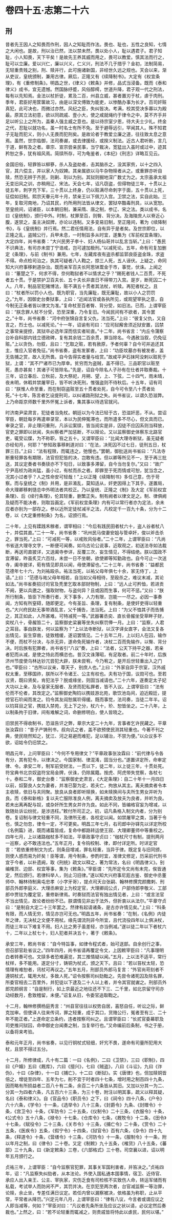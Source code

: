 # 卷四十五·志第二十六

## 刑

昔者先王因人之知畏而作刑，因人之知耻而作法。畏也、耻也，五性之良知，七情之大闲也。是故，刑以治已然，法以禁未然，畏以处小人，耻以遇君子。君子知耻，小人知畏，天下平矣！是故先王养其威而用之，畏可以教爱。慎其法而行之，耻可以立廉。爱以兴仁，廉以兴义，仁义兴，刑法不几于措乎？金初，法制简易，无轻重贵贱之别，刑、赎并行，此可施诸新国，非经世久远之规也。天会以来，渐从吏议，皇统颁制，兼用古律。厥后，正隆又有《续降制书》。大定有《权宜条理》，有《重修制条》。明昌之世，《律义》《敕条》并修，品式当浸备。既而《泰和律义》成书，宜无遗憾。然国脉纾蹙，风俗醇樗，世道升降，君子观一代之刑法，每有以先知焉。金法以杖折徒，累及二百，州县立威，甚者置刃于杖，虐于肉刑。季年，君臣好用筐箧故习，由是以深文傅致为能吏，以惨酷办事为长才。百司奸赃真犯，此可决也，而微过亦然。风纪之臣，失纠皆决。考满，校其受决多寡以为殿最。原其立法初意，欲以同疏戚、壹小大，使之咸就绳约于律令之中，莫不齐手并足以听公上之所为，盖秦人强主威之意也。是以待宗室少恩，待大夫士少礼。终金之代，忍耻以就功名，虽一时名士有所不免。至于避辱远引，罕闻其人。殊不知君子无耻而犯义，则小人无畏而犯刑矣。是故论者于教爱立廉之道，往往致太息之意焉。虽然，世宗临御，法司奏谳，或去律援经，或揆义制法。近古人君听断，言几于道，鲜有及之者。章宗、宣宗尝亲民事，当宁裁决，宽猛出入虽时或过中，迹其矜恕之多，犹有祖风焉。简牍所存，可为龟鉴者，《本纪》《刑志》详略互见云。

金国旧俗，轻罪笞以柳篸，杀人及盗劫者，击其脑杀之，没其家赀，以十之四入官，其六偿主，并以家人为奴婢。其亲属欲以马牛杂物赎者从之。或重罪亦听自赎，然恐无辨于齐民，则劓、刵以为别。其狱则掘地深广数丈为之。太宗虽承太祖无变旧风之训，亦稍用辽、宋法。天会七年，诏凡窃盗，但得物徒三年，十贯以上徒五年，刺字充下军，三十贯以上终身，仍以赃满尽命刺字于面，五十贯以上死，征偿如旧制。熙宗天眷元年十月，禁亲王以下佩刀入宫。卫禁之法，实自此始。三年，复取河南地，乃诏其民，约所用刑法皆从律文，罢狱卒酷毒刑具，以从宽恕。至皇统间，诏诸臣，以本朝旧制，兼采隋、唐之制，参辽、宋之法。类以成书，名曰《皇统制》，颁行中外。时制，杖罪至百，则臀、背分决。及海陵庶人以脊近心腹，遂禁之，虽主决奴牌，亦论以违制。又多变易旧制，至正隆间，著为《续降制书》，与《皇统制》并行焉。然二君任情用法，自有异于是者矣。及世宗即位，以正隆之乱，盗贼公行，兵甲未息，一时制旨多从时宜，遂集为《军前权宜条理》。大定四年，尚书省奏：“大兴民男子李十、妇人杨仙哥并以乱言当斩。”上曰：“愚民不识典法，有司亦未尝丁宁诰戒，岂可遽加极刑。”以减死论。五年，命有司复加删定《条理》，与前《制书》兼用。七年，左藏库夜有盗杀都监郭良臣盗金珠，求盗不得。命点检司治之，执其可疑者八人鞫之，掠三人死，五人诬伏。上疑之，命同知大兴府事移剌道杂治。既而亲军百夫长阿思钵鬻金于市，事觉，伏诛。上闻之曰：“箠楚之下，何求不得，奈何鞫狱者不以情求之乎？”赐死者钱人二百贯，不死者五十贯。于是禁护卫百夫长、五十夫长非直日不得带刀入宫。是岁，断死囚二十人。八年，制品官犯赌博法，赃不满五十贯者其法杖，听赎。再犯者杖之。且曰：“杖者所以罚小人也。既为职官，当先廉耻，既无廉耻，故以小人之罚罚之。”九年，因御史台奏狱事，上曰：“近闻法官或各执所见，或观望宰执之意，自今制无正条者皆以律文为准。”复命杖至百者臀、背分受，如旧法。已而，上谓宰臣曰：“朕念罪人杖不分受，恐至深重，乃令复旧。今闻民间有不欲者，其令罢之。”十年，尚书省奏：“河中府张锦自言复父仇，法当死。”上曰：“彼复父仇，又自言之，烈士也。以减死论。”十一年，诏谕有司曰：“应司狱廨舍须近狱安置，囚禁之事常亲提控，其狱卒必选年深而信实者轮直。”十二年，尚书省言：“内丘令蒲察台补自科部内钱立德政碑，复有其余钱二百余贯，罪当除名。今遇赦当叙，仍免征赃。”上以贪伪，勿叙，且曰：“乞取之赃，若有赦原，予者何辜？自今可并追还其主，惟应入官者免征。”尚书省奏，盗有发冢者，上曰：“功臣坟墓亦有被发者，盖无告捕之赏，故人无所畏。自今告得实者量与给赏。”故咸平尹石抹阿没剌以赃死于狱，上谓：“其不尸诸市已为厚幸。贫穷而为盗贼，盖不得已。三品职官以赃至死，愚亦甚矣！其诸子可皆除名。”先是，诏自今除名人子孙有在仕者并取奏裁。十三年，诏立春后、立秋前，及大祭祀，月朔、望，上、下弦，二十四气，雨未晴，夜未明，休暇并禁屠宰日，皆不听决死刑，惟强盗则不待秋后。十五年，诏有司曰：“朕惟人命至重，而在制窃盗赃至五十贯者处死，自今可令至八十贯者处死。”十七年，陈言者乞设提刑司，以纠诸路刑狱之失。尚书省议，以谓久恐滋弊。上乃命距京师数千里外怀冤上诉者，集其事以待选官就问。

时济南尹梁肃言，犯徒者当免杖。朝廷以为今法已轻于古，恐滋奸恶，不从。尝诏宰臣，朝廷每岁再遣审录官，本以为民伸冤滞也，而所遣多不尽心，但文具而已。审录之官，非止理问重刑，凡诉讼案牍，皆当阅实是非，囚徒不应囚系则当释放，官吏之罪即以状闻，失纠察者严加惩断，不以赎论。又以监察御史体察东北路官吏，辄受讼牒，为不称职，笞之五十。又谓宰臣曰：“比闻大理寺断狱，虽无疑者亦经旬月，何耶？”参知政事移剌道对曰：“在法，决死囚不过七日，徒刑五日，杖罪三日。”上曰：“法有程限，而辄违之，弛慢也。”罢朝，御批送尚书省曰：“凡法寺断重轻罪各有期限，法官但犯皆的决，岂敢有违。但以卿等所见不一，至于再三批送，其议定奏者书奏牍亦不下旬日，以致事多滞留，自今当勿复尔。”又曰：“故广宁尹高桢为政尚猛，虽小过，有杖而杀之者。即罪至于死而情或可恕，犹当念之，况其小过者乎？人之性命安可轻哉！”上以正隆《续降制书》多任己意，伤于苛察。而与皇统之《制》并用，是非淆乱，莫知适从，奸吏因得上下其手。遂置局，命大理卿移剌慥总中外明法者共校正。乃以皇统、正隆之《制》及大定《军前权宜条理》、后《续行条理》，伦其轻重，删繁正失。制有阙者以律文足之。制、律俱阙及疑而不能决者，则取旨画定。《军前权宜条理》内有可以常行者亦为定法，余未应者亦别为一部存之。参以近所定徒杖减半之法，凡校定千一百九十条，分为十二卷，以《大定重修制条》为名，诏颁行焉。

二十年，上见有蹂践禾稼者，谓宰相曰：“今后有践民田者杖六十，盗人谷者杖八十，并偿其直。”二十一年，尚书省奏：“巩州民马俊妻安姐与管卓奸，俊以斧击杀之，罪当死。”上曰：“可减死一等，以戒败风俗者。”二十二年，上谓宰臣曰：“凡尚书省送大理寺文字，一断便可闻奏。如乌古论公说事，近取观之，初送法寺如法裁断，再送司直披详，又送阖寺参详，反覆三次，妄生情见，不得结绝。朕以国政不宜滞留，昨虽炙艾六百炷，未尝一日不坐朝，欲使卿等知勤政也。自今可止一次送寺，阖寺披详，荀有情见即具以闻，毋使滞留也。”二十三年，尚书省奏：“益都民范德年七十六，为刘祐殴杀。祐法当死，以祐父母年俱七十余，家无侍丁，上请。”上曰：“范德与祐父母年相若，自当如父母相待，至殴杀之，难议末减，其论如法。”尚书省奏招讨司官及秃里乞取本部财物制，上曰：“远人止可矜恤，若进贡不阙，更以兵邀之，强取财物，与盗何异？且或因而生事，何可不惩。”又曰：“朕所行制条，皆臣下所奏行者，天下事多，人力有限，岂能一一尽之。必因一事奏闻，方知有所窒碍，随即更定。今有圣旨、条理，复有制条，是使奸吏得以轻重也。”大兴府民赵无事带酒乱言，父千捕告，法当死。上曰：“为父不恤其子而告捕之，其正如此，人所甚难。可特减死一等。”武器署丞奕、直长骨赧坐受草畔子财，奕杖八十，骨赧笞二十，监察御史梁襄等坐失纠察罚俸一月。上曰：“监察，人君之耳目。事由朕发，何以监察为？”上以法寺断狱，以汉字译女直字，会法又复各出情见，妄生穿凿，徒致稽缓，遂诏罢情见。二十五年二月，上以妇人在囚，输作不便，而杖不分决，与杀无异，遂命免死输作者，决杖二百而免输作，以臀、背分决。时后族有犯罪者，尚书省引“八议”奏，上曰：“法者，公天下持平之器，若亲者犯而从减，是使之恃此而横恣也。昔汉文诛薄昭，有足取者。前二十年时，后族济州节度使乌林达钞兀尝犯大辟，朕未尝宥。今乃宥之，是开后世轻重出入之门也。”宰臣曰：“古所以议亲，尊天子，别庶人也。”上曰：“外家自异于宗室，汉外戚权太重，至移国祚，朕所以不令诸王、公主有权也。夫有功于国，议勋可也。至若议贤，既曰贤矣，肯犯法乎？脱或缘坐，则固当减请也。”二十六年，遂奏定太子妃大功以上亲，及与皇家无服者、及贤而犯私罪者，皆不入议。上谓宰臣曰：“法有伦而不伦者，其改定之。”监察御史陶钧以携妓游北苑，歌饮池岛间，迫近殿廷，提控官石玠闻而发之。钧令其友阎恕属玠得缓。既而事觉，法司奏，当徒二年半。诏以钧耳目之官，携妓入禁苑，无上下之分，杖六十，玠、恕皆坐之。二十八年，上以制条拘于旧律，间有难解之词，命删修明白，使人皆晓之。

旧禁民不得收制书，恐滋告讦之弊，章宗大定二十九年，言事者乞许民藏之。平章张汝霖曰：“昔子产铸刑书，叔向讥之者，盖不欲预使民测其轻重也。今著不刊之典，使民晓然知之，犹江、河之易避而难犯，足以辅治，不禁为便。”以众议多不欲，诏姑令仍旧禁之。

明昌元年，上问宰臣曰：“今何不专用律文？”平章政事张汝霖曰：“前代律与令各有分，其有犯令，以律决之。今国家制、律混淆，固当分也。”遂置详定所，命审定律、令。承安二年，制军前受财法，一贯以下，徒二年，以上徒三年，十贯处死。符宝典书北京奴盗符宝局金牌，伏诛，仍除属籍。按虎、阿虎带失觉察，各杖七十。泰和二年，御史台奏：“监察御史史肃言，《大定条理》：自二十年十一月四日以前，奴娶良人女为妻者，并准已娶为定，若夫亡，拘放从其主。离夫摘卖者令本主收赎，依旧与夫同聚。放良从良者即听赎换，如未赎换间与夫所生男女并听为良。而《泰和新格》复以夫亡服除准良人例，离夫摘卖及放夫为良者，并听为良。若未出离再配与奴，或杂奸所生男女并许为良。如此不同，皆编格官妄为增减，以致随处诉讼纷扰，是涉违枉。”敕付所司正之。初，诏凡条格入制文内者，分为别卷。复诏制与律文轻重不同，及律所无者，各校定以闻。如禁屠宰之类，当著于令也，慎之勿忽，律令一定，不可更矣。明昌三年七月，右司郎中孙铎先以详定所校《名例篇》进，既而诸篇皆成，复命中都路转运使王寂、大理卿董师中等重校之。四年七月，上以诸路枷杖多不如法，平章政事守贞曰：“枷杖尺寸有制，提刑两月一巡察，必不敢违法也。”五年正月，复令钩校制、律，即付详定所。时详定官言：“若依重修制文为式，则条目增减，罪名轻重，当异于律。既定复与旧同颁，则使人惑而易为奸矣！臣等谓，用今制条，参酌时宜，准律文修定，历采前代刑书宜于今者，以补遗阙，取《刑统》疏文以释之，著为常法，名曰《明昌律义》。别编榷货、边部、权宜等事，集为《敕条》。”宰臣谓：“先所定令文尚有未完，俟皆通定，然后颁行。若律科举人，则止习旧律。”遂以知大兴府事尼厖古鉴、御史中丞董师中、翰林待制奥屯忠孝（小字牙哥），提点司天台张嗣、翰林修撰完颜撒剌、刑部员外郎李庭义、大理丞麻安上为校定官，大理卿阎公贞，户部侍郎李敬义、工部郎中贾铉为覆定官，重修新律焉。时奏狱而法官有独出情见者，上曰：“或言法官不当出情见，故论者纷纷不已。朕谓情见非出于法外，但折衷以从法尔。”平章守贞曰：“是制自大定二十三年罢之。然律有起请诸条，是古亦许情见矣。”上曰：“科条有限，而人情无穷，情见亦岂可无也。”明昌五年，尚书省奏：“在制，《名例》内徒年之律，无决杖之文便不用杖。缘先谓流刑非今所宜，且代流役四年以上俱决杖，而徒三年以下难复不用。妇人比之男子虽差轻，亦当例减。”遂以徒二年以下者杖六十，二年以上杖七十，妇人犯者并决五十，著于《敕条》。

承安三年，敕尚书省：“自今特旨事，如律令程式者，始可送部。自余创行之事，但召部官赴省议之。”四年四月，尚书省请再覆定令文，上因敕宰臣曰：“凡事理明白者转奏可也。文牍多者恐难遍览，其三推情疑以闻。”五月，上以法不适平，常行杖样，多不能用。遂定分寸，铸铜为杖式，颁之天下。且曰：“若以笞杖太轻，恐情理有难恕者，讯杖可再议之。”五年五月，刑部员外郎马复言：“外官尚苛刻者不遵铜杖式，辄用大杖，多致人死。”诏令按察司纠劾黜之。先尝令诸死囚及除名罪，所委官相去二百里外，并犯徒以下逮及二十人以上者，并令其官就谳之。刑部员外郎完颜纲言：“自是制行，如上京最近之地往还不下三、二千里，如北京留守司亦动经数月，愈致稽留，未便。”诏复从旧，令委官追取鞫之。

十二月，翰林修撰杨庭秀言：“州县官往往以权势自居，喜怒自任，听讼之际，鲜克加审。但使译人往来传词，罪之轻重，成于其口，货赂公行，冤者至有三、二十年不能正者。”上遂命定立条约，违者按察司纠之。且谓宰臣曰：“长贰官委幕职及司吏推问狱囚，命申御史台闻奏之制，当复举行也。”又命编前后条制，书之于册，以备将来考验。

泰和元年正月，尚书省奏，以见行铜杖式轻细，奸宄不畏，遂命有司量所犯用大杖，且禁不得过五分。

十二月，所修律成，凡十有二篇：一曰《名例》，二曰《卫禁》，三曰《职制》，四曰《户婚》五曰《厩库》，六曰《擅兴》，七曰《贼盗》，八曰《斗讼》，九曰《诈伪》，十曰《杂律》，十一曰《捕亡》，十二曰《断狱》。实《唐律》也，但加赎铜皆倍之，增徒至四年、五年为七，削不宜于时者四十七条，增时用之制百四十九条，因而略有所损益者二百八十有二条，余百二十六条皆从其旧。又加以分其一为二、分其一为四者六条，凡五百六十三条，为三十卷，附注以明其事，疏义以释其疑，名曰《泰和律义》。自《官品令》《职员令》之下，曰《祠令》四十八条，《户令》六十六条，《学令》十一条，《选举令》八十三条，《封爵令》九条、《封赠令》十条，《宫卫令》十条，《军防令》二十五条，《仪制令》二十三条，《衣服令》十条，《公式令》五十八条，《禄令》十七条，《仓库令》七条，《厩牧令》十二条，《田令》十七条，《赋役令》二十三条，《关市令》十三条，《捕亡令》二十条，《赏令》二十五条，《医疾令》五条，《假宁令》十四条，《狱官令》百有六条，《杂令》四十九条，《释道令》十条，《营缮令》十三条，《河防令》十一条，《服制令》十一条，附以年月之制，曰《律令》二十卷。又定《制敕》九十五条，《榷货》八十五条，《蕃部》三十九条，曰《新定敕条》三卷，《六部格式》三十卷。司空襄以进，诏以明年五月颁行之。

贞祐三年，上谓宰臣：“自今监察官犯罪，其事关军国利害者，并笞决之。”贞祐四年，诏：“凡监察失纠劾者，从本法论。外使入国私通本国事情，宿卫、近侍官、承应人出入亲王、公主、宰执家，灾伤乏食有司检核不实致伤人命，转运军储而有私载，考试举人而防闲不严，其罚并决。在京犯至两次者，台官减监察一等治罪，论赎，余止坐，专差任满日议定。若任内曾以漏察被决，依格虽为称职，止从平常，平常者从降罚。”兴定元年八月，上谓宰臣曰：“律有八议，今言者或谓应议之人即当减等，何如？”宰臣对曰：“凡议者先条所坐及应议之状以请，必议定然后奏裁也。”上然之，曰：“若不论轻重而辄减之，则贵戚皆将恃此以虐民，民何以堪。”


